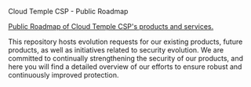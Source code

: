 Cloud Temple CSP - Public Roadmap

[Public Roadmap of Cloud Temple CSP's products and services.](https://github.com/orgs/Cloud-Temple/projects/2)

This repository hosts evolution requests for our existing products, future products, as well as initiatives related to security evolution. 
We are committed to continually strengthening the security of our products, and here you will find a detailed overview of our efforts to ensure robust and continuously improved protection.
